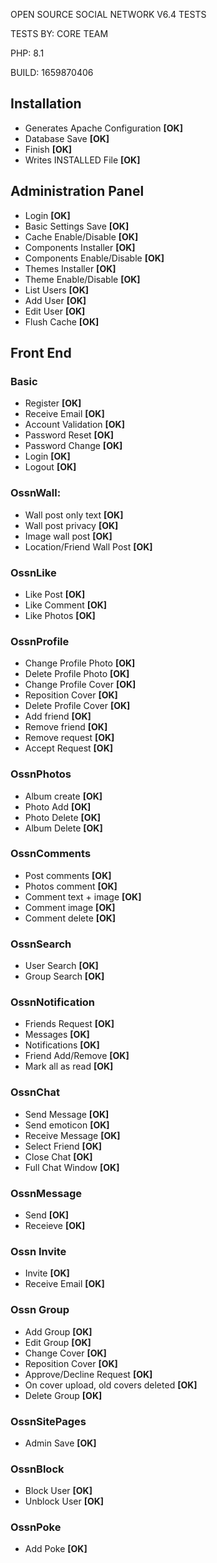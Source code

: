 OPEN SOURCE SOCIAL NETWORK V6.4 TESTS

TESTS BY: CORE TEAM

PHP: 8.1

BUILD: 1659870406

## Installation

* Generates Apache Configuration 		<b><b>[OK]</b></b>
* Database Save 		 		            <b>[OK]</b>
* Finish 					                  <b>[OK]</b>
* Writes INSTALLED File				      <b>[OK]</b>

## Administration Panel

* Login 					            <b>[OK]</b>
* Basic Settings Save				  <b>[OK]</b>
* Cache Enable/Disable				<b>[OK]</b>
* Components Installer				<b>[OK]</b>
* Components Enable/Disable		<b>[OK]</b>
* Themes Installer			  	  <b>[OK]</b>
* Theme Enable/Disable				<b>[OK]</b>
* List Users					        <b>[OK]</b>
* Add User					          <b>[OK]</b>
* Edit User					          <b>[OK]</b>
* Flush Cache					        <b>[OK]</b>

## Front End

### Basic

* Register					          <b>[OK]</b>
* Receive Email					      <b>[OK]</b>
* Account Validation				  <b>[OK]</b>
* Password Reset			      	<b>[OK]</b>
* Password Change				      <b>[OK]</b>
* Login						            <b>[OK]</b>
* Logout				            	<b>[OK]</b>

### OssnWall:

* Wall post only text			  	<b>[OK]</b>
* Wall post privacy 				  <b>[OK]</b>
* Image wall post				      <b>[OK]</b>
* Location/Friend Wall Post		<b>[OK]</b>

### OssnLike

* Like Post				        	 <b>[OK]</b>
* Like Comment					     <b>[OK]</b>
* Like Photos 					     <b>[OK]</b>

### OssnProfile

* Change Profile Photo				<b>[OK]</b>
* Delete Profile Photo				<b>[OK]</b>
* Change Profile Cover				<b>[OK]</b>
* Reposition Cover			  	  <b>[OK]</b>
* Delete Profile Cover				<b>[OK]</b>
* Add friend					        <b>[OK]</b>
* Remove friend					      <b>[OK]</b>
* Remove request				      <b>[OK]</b>
* Accept Request 			      	<b>[OK]</b>

### OssnPhotos

* Album create 				      	<b>[OK]</b>
* Photo Add					          <b>[OK]</b>
* Photo Delete					      <b>[OK]</b>
* Album	Delete					      <b>[OK]</b>

### OssnComments

* Post comments					      <b>[OK]</b>
* Photos comment				      <b>[OK]</b>
* Comment text + image				<b>[OK]</b>
* Comment image					      <b>[OK]</b>
* Comment delete				      <b>[OK]</b>

### OssnSearch

* User Search					        <b>[OK]</b>
* Group Search					      <b>[OK]</b>

### OssnNotification

* Friends Request				      <b>[OK]</b>
* Messages					          <b>[OK]</b>
* Notifications					      <b>[OK]</b>
* Friend Add/Remove				    <b>[OK]</b>
* Mark all as read				    <b>[OK]</b>

### OssnChat

* Send Message					      <b>[OK]</b>
* Send emoticon					      <b>[OK]</b>
* Receive Message				      <b>[OK]</b>
* Select Friend					      <b>[OK]</b>
* Close Chat					        <b>[OK]</b>
* Full Chat Window			    	<b>[OK]</b>

### OssnMessage

* Send						            <b>[OK]</b>
* Receieve					          <b>[OK]</b>

### Ossn Invite		

* Invite					            <b>[OK]</b>
* Receive Email					      <b>[OK]</b>

### Ossn Group

* Add Group					                    <b>[OK]</b>
* Edit Group					                  <b>[OK]</b>
* Change Cover					                <b>[OK]</b>
* Reposition Cover				              <b>[OK]</b>
* Approve/Decline Request			          <b>[OK]</b>
* On cover upload, old covers deleted		<b>[OK]</b>
* Delete Group					                <b>[OK]</b>

### OssnSitePages

* Admin Save					        <b>[OK]</b>

### OssnBlock					

* Block User					        <b>[OK]</b>
* Unblock User				      	<b>[OK]</b>

### OssnPoke

* Add Poke				          	<b>[OK]</b>
